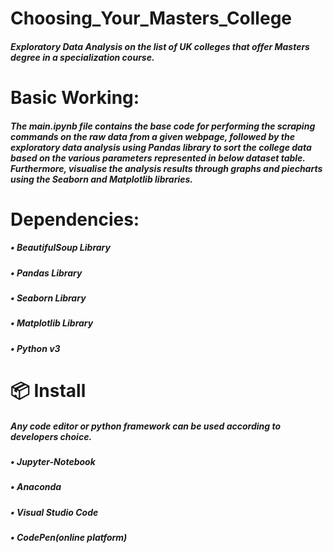 # Choosing_Your_Masters_College
##### Exploratory Data Analysis on the list of UK colleges that offer Masters degree in a specialization course.

# Basic Working:
##### The main.ipynb file contains the base code for performing the scraping commands on the raw data from a given webpage, followed by the exploratory data analysis using Pandas library to sort the college data based on the various parameters represented in below dataset table. Furthermore, visualise the analysis results through graphs and piecharts using the Seaborn and Matplotlib libraries.

# Dependencies:
  ##### •	BeautifulSoup Library
  ##### •	Pandas Library
  ##### •	Seaborn Library
  ##### •	Matplotlib Library
  ##### •	Python v3

# 📦 Install
##### Any code editor or python framework can be used according to developers choice.
  ##### •	Jupyter-Notebook
  ##### •	Anaconda
  ##### •	Visual Studio Code
  ##### •	CodePen(online platform)
